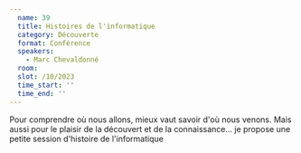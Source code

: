 ```yaml
---
  name: 39
  title: Histoires de l'informatique
  category: Découverte
  format: Conférence
  speakers: 
    - Marc Chevaldonné
  room: 
  slot: /10/2023
  time_start: ''
  time_end: ''
---
```

Pour comprendre où nous allons, mieux vaut savoir d'où nous venons. Mais aussi pour le plaisir de la découvert et de la connaissance... je propose une petite session d'histoire de l'informatique